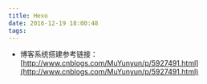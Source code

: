 ```yaml
---
title: Hexo
date: 2016-12-19 18:00:48
tags:
---
```

- 博客系统搭建参考链接：[http://www.cnblogs.com/MuYunyun/p/5927491.html](http://www.cnblogs.com/MuYunyun/p/5927491.html)
